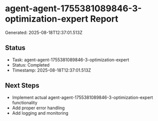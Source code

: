 # agent-agent-1755381089846-3-optimization-expert Report

Generated: 2025-08-18T12:37:01.513Z

## Status
- Task: agent-agent-1755381089846-3-optimization-expert
- Status: Completed
- Timestamp: 2025-08-18T12:37:01.513Z

## Next Steps
- Implement actual agent-agent-1755381089846-3-optimization-expert functionality
- Add proper error handling
- Add logging and monitoring

